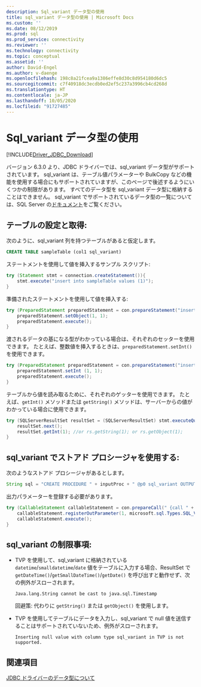 ```yaml
---
description: Sql_variant データ型の使用
title: sql_variant データ型の使用 | Microsoft Docs
ms.custom: ''
ms.date: 08/12/2019
ms.prod: sql
ms.prod_service: connectivity
ms.reviewer: ''
ms.technology: connectivity
ms.topic: conceptual
ms.assetid: ''
author: David-Engel
ms.author: v-daenge
ms.openlocfilehash: 198c8a21fcea9a1386effe8d30c8d954180d6dc5
ms.sourcegitcommit: c7f40918dc3ecdb0ed2ef5c237a3996cb4cd268d
ms.translationtype: HT
ms.contentlocale: ja-JP
ms.lasthandoff: 10/05/2020
ms.locfileid: "91727485"
---
```

# <a name="using-sql_variant-data-type"></a>Sql_variant データ型の使用

[!INCLUDE[Driver_JDBC_Download](../../includes/driver_jdbc_download.md)]

バージョン 6.3.0 より、JDBC ドライバーでは、sql_variant データ型がサポートされています。 sql_variant は、テーブル値パラメーターや BulkCopy などの機能を使用する場合にもサポートされていますが、このページで後述するようにいくつかの制限があります。 すべてのデータ型を sql_variant データ型に格納することはできません。 sql_variant でサポートされているデータ型の一覧については、SQL Server の[ドキュメント](../../t-sql/data-types/sql-variant-transact-sql.md)をご覧ください。

##  <a name="populating-and-retrieving-a-table"></a>テーブルの設定と取得:
次のように、sql_variant 列を持つテーブルがあると仮定します。

```sql
CREATE TABLE sampleTable (col1 sql_variant)  
```

ステートメントを使用して値を挿入するサンプル スクリプト:

```java
try (Statement stmt = connection.createStatement()){
    stmt.execute("insert into sampleTable values (1)");
}
```

準備されたステートメントを使用して値を挿入する:

```java
try (PreparedStatement preparedStatement = con.prepareStatement("insert into sampleTable values (?)")) {
    preparedStatement.setObject(1, 1);  
    preparedStatement.execute();
}
```      

渡されるデータの基になる型がわかっている場合は、それぞれのセッターを使用できます。 たとえば、整数値を挿入するときは、`preparedStatement.setInt()` を使用できます。

```java
try (PreparedStatement preparedStatement = con.prepareStatement("insert into table values (?)")) {
    preparedStatement.setInt (1, 1);
    preparedStatement.execute();
}
```

テーブルから値を読み取るために、それぞれのゲッターを使用できます。 たとえば、`getInt()` メソッドまたは `getString()` メソッドは、サーバーからの値がわかっている場合に使用できます。    

```java
try (SQLServerResultSet resultSet = (SQLServerResultSet) stmt.executeQuery("select * from sampleTable ")) {
    resultSet.next();          
    resultSet.getInt(1); //or rs.getString(1); or rs.getObject(1);
}
```

## <a name="using-stored-procedures-with-sql_variant"></a>sql_variant でストアド プロシージャを使用する:   
次のようなストアド プロシージャがあるとします。     

```java
String sql = "CREATE PROCEDURE " + inputProc + " @p0 sql_variant OUTPUT AS SELECT TOP 1 @p0=col1 FROM sampleTable ";
``` 
    
出力パラメーターを登録する必要があります。

```java
try (CallableStatement callableStatement = con.prepareCall(" {call " + inputProc + " (?) }")) {
    callableStatement.registerOutParameter(1, microsoft.sql.Types.SQL_VARIANT);      
    callableStatement.execute();
}
```

## <a name="limitations-of-sql_variant"></a>sql_variant の制限事項:
- TVP を使用して、sql_variant に格納されている `datetime`/`smalldatetime`/`date` 値をテーブルに入力する場合、ResultSet で `getDateTime()`/`getSmallDateTime()`/`getDate()` を呼び出すと動作せず、次の例外がスローされます。
    
    `Java.lang.String cannot be cast to java.sql.Timestamp`
   
    回避策: 代わりに `getString()` または `getObject()` を使用します。 
    
- TVP を使用してテーブルにデータを入力し、sql_variant で null 値を送信することはサポートされていないため、例外がスローされます。
    
    `Inserting null value with column type sql_variant in TVP is not supported.`

## <a name="see-also"></a>関連項目

[JDBC ドライバーのデータ型について](../../connect/jdbc/understanding-the-jdbc-driver-data-types.md)